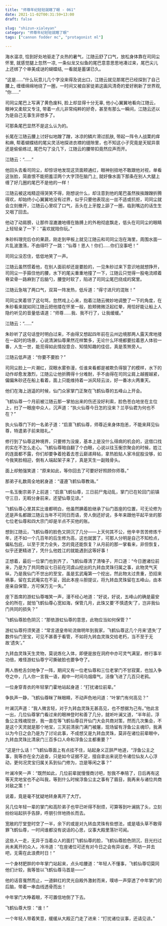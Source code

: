 ```yaml
---
title: "师尊年纪轻轻就瞎了眼 - 061"
date: 2021-11-02T00:31:59+13:00
draft: false

slug: "shizun-xialeyan"
category: "师尊年纪轻轻就瞎了眼"
tags: ["cannon fodder mc", "protagonist ml"]

---
```

海水温凉, 恰到好处地驱走了炎热的暑气，江随云舒了口气，放松身体靠在司同尘怀里, 就感觉腿上忽然一凉, 一条似龙又似鱼的尾巴意意思思地凑过来，尾巴尖儿上还绑了个审美成谜的蝴蝶结, 一看就是蓄谋已久。

“这是……”什么玩意儿几个字没来得及说出口，江随云就见那尾巴已经探到了自己腰上, 缠缠绵绵地绕了一圈，一时间又被自家徒弟这画风清奇的爱好刷新了世界观, “你……”

司同尘尾巴上写满了黄色废料, 脸上却显得十分无辜, 他小心翼翼地看向江随云，眼神又柔软又专注, 带着一点儿非常纯粹的好奇，甚至有那么一瞬间，江随云还以为是自己无事生非想多了。

可那条尾巴显然不是这么认为的。

长尾在江随云腰上讨好似地蹭了蹭，冰凉的鳞片滑过肌肤, 带起一阵令人战栗的痒和麻, 帮着蝴蝶结的尾尖灵活地探进衣襟的缝隙里，也不知这小子究竟是天赋异禀还是偷偷练过, 尾巴勾了没几下，江随云的腰带扣竟然应声而开。

江随云：“……”

他回头去看司同尘，却惊讶地发现这货面颊通红，眼神别扭地不敢跟他对视，单看这张脸，简直恨不能把羞涩两个大字顶在脑门上, 就好像水面下那条在别人大腿上缠了好几圈的尾巴不是他的一样！

江随云被这戏精逗得哭笑不得，刚想说什么，却注意到他的尾巴虽然挨挨蹭蹭折腾得欢，却始终小心翼翼地没有过界，似乎只要他表现出一丝不适或抗拒，司同尘就会立刻撤开，江随云心里叹了口气，舌头在上牙膛上舔了一圈，临到嘴边的话生生又咽了回去。

他动了动肩膀，让那件湿漉漉地缠在胳膊上的外袍彻底飘走，低头在司同尘的眼睛上轻轻亲了一下：“喜欢就陪你玩。”

朱砂料理完后仓的果蔬，刚走到甲板上就见江随云和司同尘泡在海里，周围水面一片乱波激荡，不由得吓了一跳：“仙尊！恩人！你们……你们没事吧！”

司同尘没忍住，低低地笑了一声。

江随云虽然惯着他，在别人面前却还是要脸的，一见朱砂过来下意识地就想挣开，司同尘一手箍住他的腰，水下的尾尖重重地撞了一下，江随云只觉得一股电流顺着脊梁骨一路麻到了后脑勺，腰登时软了，陷进了司同尘尾巴绕成的窝里。

江随云急喘了两口气，双耳一阵发热，低斥道：“得寸进尺的混账！”

司同尘笑着领了这句骂，忽然戏上心来，抱着江随云微妙地调整了一下的角度，在朱砂看来就如同江随云把他搂在怀里一般，脸颊微微泛起红晕，用恰好能让船上人隐约听见的音量低语道：“师尊……我、我不行了，让我缓缓。”

江随云：“……”

朱砂听了这句话登时明白过来，不由得又想起四年前在云州边境那两人露天席地搂在一起时的场景，心说清渊仙尊果然花样繁多，无论什么环境都要拉着恩人体验一番，人生一世，能觅得如此情投意合、知情知趣的佳侣，真是羡煞旁人。

江随云低声道：“你要不要脸？”

司同尘脸上一片潮红，双眼水雾弥漫，任谁来看都是被欺负得狠了的模样，水下的动作却愈发激烈，江随云让他折腾得十分难耐，手不由得在司同尘肩上越握越紧，偏偏朱砂还在船上看着，面上只能维持着一派风轻云淡，好一番冰火两重天。

他们在海上逍遥的时候，仙门众家掌门正聚在飞鹤仙尊的五峰山上开会。

飞鹤仙尊一个月前被江随云那一掌拍出来的伤还没好利索，脸色苍白地坐在主位上，扫了一眼座中众人，沉声道：“执火仙尊今日怎的没来？兰亭仙君为何也不在？”

执火仙尊门下的一名弟子道：“启禀飞鹤仙尊，师尊近来身体抱恙，不能来拜见仙尊，特遣弟子前来赔礼。”

修行到了仙尊这种境界，只要修为没废，基本上是没什么得病的机会的，这借口找的实在不怎么走心。飞鹤仙尊暗自翻了个白眼，心说以往玉衡宗聚会的时候，姓江的连面都不露，你们却要争着抢着去苍云巅递拜帖，拿热脸贴人家冷屁股没够，如今我笑脸相迎，倒有人端起架子来了，真是天生一副贱骨头。

面上却勉强笑道：“原来如此，等你回去了可要好好照顾你师尊。”

那弟子礼数周全地躬身道：“谨遵飞鹤仙尊教诲。”

一名玉衡宗弟子上前道：“启禀飞鹤仙尊，三日前尸鬼动乱，掌门已在轮回门前镇守三日，无暇分身前来，还望仙尊见谅。”

飞鹤仙尊心里其实比谁都明白，他虽然腆着脸继承了仙门首座的位置，可无论修为还是声名都跟江随云当年不可同日而语，旁人倒还好说，多年来跟他平起平坐的那七位老仙尊和四大宗门却是半点不买他的账。

想到江随云，飞鹤仙尊的脸色又阴沉了几分——上天何其不公，他辛辛苦苦修炼千年，还不如一个几百年的后生修为高，这也就罢了，可那人分明是自己不知检点，偏私包庇，以至于灵力全失，怎的竟还能恢复？从月前的那一掌看来，非但恢复，似乎还更精进了，凭什么他姓江的就能遇到这等好事！

正想着，最后一位掌门也到齐了，飞鹤仙尊清了清嗓子，开口道：“今日邀诸位前来，乃是为了共同商议七日前在河虞山挖出的九转血灵珠归属之事，此物灵气天纵，乃是我仙门不世出的至宝，虽是玄武庵第一个挖出，然此物太过贵重，恐招来祸事，留在玄武庵实在不妥，因此本座斗胆提议，将九转血灵珠留在五峰山，由本座亲自保管，方可保万无一失。”

座下首席的游虹仙尊嗤笑一声，漫不经心地道：“好说，好说，五峰山的确是最安全的所在，就怕飞鹤仙尊心宽如海，保管几月，此珠又要‘不慎遗失’了，岂非我仙门共同的损失？”

飞鹤仙尊脸色阴沉：“那依游虹仙尊的意思，此物应当如何保管？”

游虹仙尊捋须笑道：“常言道皇帝轮流做明年到我家，飞鹤仙尊这几个月来‘遗失’了数件仙门至宝，可见不甚善于看管，不如将九转血灵珠交给老朽，当不至于无故‘遗失’。”

九转血灵珠天生灵物，莫说炼化入体，即便是放在洞府中亦可灵气满室，修行事半功倍，难怪游虹仙尊宁可撕破脸也要争夺了。

两人唇枪舌剑地争了一阵，期间又有一位老仙尊和三位老掌门不甘寂寞，也加入争夺之中，几人你一言我一语，殿中一时间乌烟瘴气，活像飞进了几百只老鸦。

一位身穿青衣的年轻掌门霍地站起身道：“打扰诸位前辈。”

争执声一静，飞鹤仙尊眯了眯眼睛，不动声色地问道：“叶掌门有何高见？”

叶澜沉声道：“我人微言轻，对于九转血灵珠无甚高见，也不想据为己有。”他此言一出，几位仙尊掌门看过来的眼神登时和善了几分，就听叶澜又道，“半年前，浮鱼公主残魂现世，我一直在等飞鹤仙尊召开仙门大会共商对策，然而几次集会，不是这个天灵就是那个地宝，三天前清泉门满门被屠，现场留有浮鱼公主魂印，我满以为今日之会乃是为了讨论此事，不成想又是九转血灵珠，莫非在诸位前辈眼中，九转血灵珠比清泉门三百多口人命和浮鱼公主都重要？”

“这是什么话！”飞鹤仙尊面上有点挂不住，站起身义正辞严地道，“浮鱼公主之事，我等亦在全力追查，只是如今证据不足，擅自拿出来说恐令诸位仙友人心浮动，更何况灵宝归属关系到仙门修为，岂是等闲之事？”

叶澜冷笑一声：“既然如此，几位前辈就慢慢商讨吧，恕我不奉陪了，日后再有这等天灵地宝也不必叫我，等到什么时候浮鱼公主之事有了眉目，我再来与诸位共商对敌之策！”

说着，竟是毫不犹疑地转身离开了大厅。

另几位年轻一辈的掌门和高阶弟子也早已听得不耐烦，可算等到叶澜挑了头，立刻纷纷站起拱手告辞，呼朋引伴地扬长而去。

宽敞的厅堂登时空了一半，余下的或是对九转血灵珠有些想法，或是墙头草不敢得罪飞鹤仙尊，一时间谁都没有说话的心思，议事大殿里落针可闻。

这些人一走，无异于当着众人的面打飞鹤仙尊的脸，飞鹤仙尊脸色阴沉，目光扫过尚未离开的众人，冷冷道：“在座诸位可还有对今日之会有异议者，不妨一并去吧，无需在此浪费时日！”

一个身材肥胖的中年掌门站起来，点头哈腰道：“年轻人不懂事，飞鹤仙尊切莫同他们计较，我等皆以飞鹤仙尊马首是——”

他的话音戛然而止，一道鲜红的灵光自殿外激射而来，噗哧一声穿透了中年掌门的后脑，带着一串血线透骨而出！

中年掌门大睁着眼，不可置信地倒了下去。

飞鹤仙尊大惊：“谁！”

一个年轻人带着笑意，缓缓从大殿正门走了进来：“打扰诸位议事，还请见谅。”
